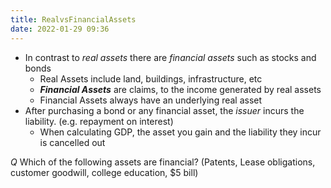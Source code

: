 ```yaml
---
title: RealvsFinancialAssets
date: 2022-01-29 09:36
---
```


* In contrast to *real assets* there are *financial assets* such as stocks and bonds
 	* Real Assets include land, buildings, infrastructure, etc
	* ***Financial Assets*** are claims, to the income generated by real assets
	* Financial Assets always have an underlying real asset
* After purchasing a bond or any financial asset, the *issuer* incurs the liability. (e.g. repayment on interest)
	* When calculating GDP, the asset you gain and the liability they incur is cancelled out

*Q* Which of the following assets are financial? (Patents, Lease obligations, customer goodwill, college education, $5 bill)

